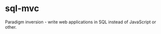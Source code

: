 sql-mvc
=======

Paradigm inversion - write web applications in SQL instead of JavaScript or other.
